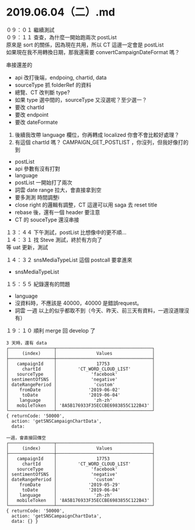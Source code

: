 # 2019.06.04（二）.md

０９：０１ 繼續測試  
０９：１１ 查查，為什麼一開始跑兩次 postList  
原來是 sort 的關係，因為現在共用，所以 CT 這邊一定會是 postList  
如果現在我不用轉換日期，那我還需要 convertCampaignDateFormat 嗎？  

串接還差的
- api 改打後端，endpoing, chartid, data
- sourceType 抓 folderRef 的資料
- 總覽、CT 改判斷 type?
- 如果 type 選中間的，sourceType 又沒選呢？至少選一？
- 要改 chartId
- 要改 endpoint
- 要改 dateFormate

1. 後續我改帶 language 欄位，你再轉成 localized 你會不會比較好處理？  
3. 有這個 chartId 嗎？ CAMPAIGN_GET_POSTLIST ，你沒列，但我好像打的到  

- postList
- api 參數有沒有打對
- language
- postList 一開始打了兩次
- 詞雲 date range 拉大，會直接拿到空
- 要多測測 時間調整i
- close right 的邏輯有調整，CT 這邊可以用 saga 去 reset title
- rebase 後，還有一個 header 要注意
- CT 的 souceType 還沒串接

１３：４４ 下午測試，postList 比想像中的更不順...  
１４：３１ 找 Steve 測試，終於有方向了  
等 uat 更新，測試  

１４：３２ snsMediaTypeList 這個 postcall 要拿進來  
- snsMediaTypeList

１５：５５ 紀錄還有的問題
- language
- 沒資料時，不應該是 40000，40000 是錯誤request。
- 詞雲 一週 以上的似乎都取不到（今天、昨天、前三天有資料，一週沒道理沒有）


１９：１０ 順利 merge 回 develop 了  

```
3 天時，還有 data
┌─────────────────┬────────────────────────────────────┐
│     (index)     │               Values               │
├─────────────────┼────────────────────────────────────┤
│   campaignId    │               17753                │
│     chartId     │        'CT_WORD_CLOUD_LIST'        │
│   sourceType    │             'facebook'             │
│ sentimentOfSNS  │             'negative'             │
│ dateRangePeriod │              'custom'              │
│    fromDate     │            '2019-06-02'            │
│     toDate      │            '2019-06-04'            │
│    language     │              'zh-zh'               │
│   mobileToken   │ '8A5B176933F35ECCBE6983855C122B43' │
└─────────────────┴────────────────────────────────────┘
{ returnCode: '50000',
  action: 'getSNSCampaignChartData',
  data:

一週，會直接回傳空
┌─────────────────┬────────────────────────────────────┐
│     (index)     │               Values               │
├─────────────────┼────────────────────────────────────┤
│   campaignId    │               17753                │
│     chartId     │        'CT_WORD_CLOUD_LIST'        │
│   sourceType    │             'facebook'             │
│ sentimentOfSNS  │             'negative'             │
│ dateRangePeriod │              'custom'              │
│    fromDate     │            '2019-05-29'            │
│     toDate      │            '2019-06-04'            │
│    language     │              'zh-zh'               │
│   mobileToken   │ '8A5B176933F35ECCBE6983855C122B43' │
└─────────────────┴────────────────────────────────────┘
{ returnCode: '50000',
  action: 'getSNSCampaignChartData',
  data: {} }
```
